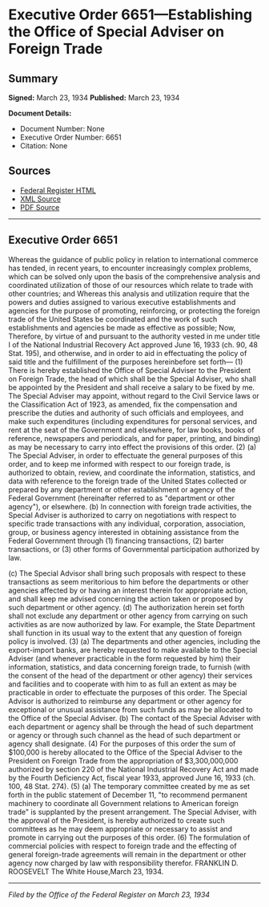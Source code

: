 # Executive Order 6651—Establishing the Office of Special Adviser on Foreign Trade

## Summary

**Signed:** March 23, 1934
**Published:** March 23, 1934

**Document Details:**
- Document Number: None
- Executive Order Number: 6651
- Citation: None

## Sources
- [Federal Register HTML](https://www.presidency.ucsb.edu/documents/executive-order-6651-establishing-the-office-special-adviser-foreign-trade)
- [XML Source](None)
- [PDF Source](None)

---

## Executive Order 6651

Whereas the guidance of public policy in relation to international commerce has tended, in recent years, to encounter increasingly complex problems, which can be solved only upon the basis of the comprehensive analysis and coordinated utilization of those of our resources which relate to trade with other countries; and
Whereas this analysis and utilization require that the powers and duties assigned to various executive establishments and agencies for the purpose of promoting, reinforcing, or protecting the foreign trade of the United States be coordinated and the work of such establishments and agencies be made as effective as possible;
Now, Therefore, by virtue of and pursuant to the authority vested in me under title I of the National Industrial Recovery Act approved June 16, 1933 (ch. 90, 48 Stat. 195), and otherwise, and in order to aid in effectuating the policy of said title and the fulfillment of the purposes hereinbefore set forth—
    (1) There is hereby established the Office of Special Adviser to the President on Foreign Trade, the head of which shall be the Special Adviser, who shall be appointed by the President and shall receive a salary to be fixed by me. The Special Adviser may appoint, without regard to the Civil Service laws or the Classification Act of 1923, as amended, fix the compensation and prescribe the duties and authority of such officials and employees, and make such expenditures (including expenditures for personal services, and rent at the seat of the Government and elsewhere, for law books, books of reference, newspapers and periodicals, and for paper, printing, and binding) as may be necessary to carry into effect the provisions of this order.
    (2) (a) The Special Adviser, in order to effectuate the general purposes of this order, and to keep me informed with respect to our foreign trade, is authorized to obtain, review, and coordinate the information, statistics, and data with reference to the foreign trade of the United States collected or prepared by any department or other establishment or agency of the Federal Government (hereinafter referred to as "department or other agency"), or elsewhere.
(b) In connection with foreign trade activities, the Special Adviser is authorized to carry on negotiations with respect to specific trade transactions with any individual, corporation, association, group, or business agency interested in obtaining assistance from the Federal Government through (1) financing transactions, (2) barter transactions, or (3) other forms of Governmental participation authorized by law.

(c) The Special Advisor shall bring such proposals with respect to these transactions as seem meritorious to him before the departments or other agencies affected by or having an interest therein for appropriate action, and shall keep me advised concerning the action taken or proposed by such department or other agency.
(d) The authorization herein set forth shall not exclude any department or other agency from carrying on such activities as are now authorized by law. For example, the State Department shall function in its usual way to the extent that any question of foreign policy is involved.
    (3) (a) The departments and other agencies, including the export-import banks, are hereby requested to make available to the Special Adviser (and whenever practicable in the form requested by him) their information, statistics, and data concerning foreign trade, to furnish (with the consent of the head of the department or other agency) their services and facilities and to cooperate with him to as full an extent as may be practicable in order to effectuate the purposes of this order. The Special Advisor is authorized to reimburse any department or other agency for exceptional or unusual assistance from such funds as may be allocated to the Office of the Special Adviser.
(b) The contact of the Special Adviser with each department or agency shall be through the head of such department or agency or through such channel as the head of such department or agency shall designate.
    (4) For the purposes of this order the sum of $100,000 is hereby allocated to the Office of the Special Adviser to the President on Foreign Trade from the appropriation of $3,300,000,000 authorized by section 220 of the National Industrial Recovery Act and made by the Fourth Deficiency Act, fiscal year 1933, approved June 16, 1933 (ch. 100, 48 Stat. 274).
    (5) (a) The temporary committee created by me as set forth in the public statement of December 11, "to recommend permanent machinery to coordinate all Government relations to American foreign trade" is supplanted by the present arrangement. The Special Adviser, with the approval of the President, is hereby authorized to create such committees as he may deem appropriate or necessary to assist and promote in carrying out the purposes of this order.
    (6) The formulation of commercial policies with respect to foreign trade and the effecting of general foreign-trade agreements will remain in the department or other agency now charged by law with responsibility therefor.
FRANKLIN D. ROOSEVELT
The White House,March 23, 1934.

---

*Filed by the Office of the Federal Register on March 23, 1934*
